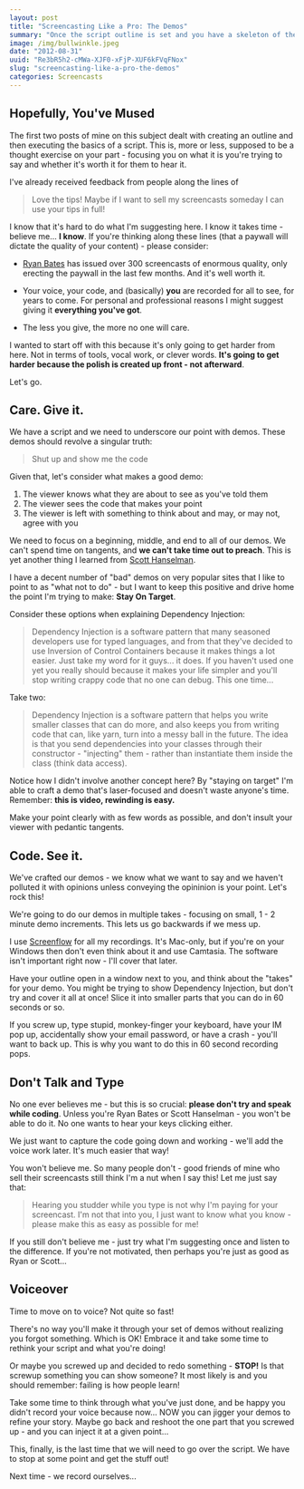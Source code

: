 ```yaml
---
layout: post
title: "Screencasting Like a Pro: The Demos"
summary: "Once the script outline is set and you have a skeleton of the words and tone you want to use - it's time to bake the demos. Yes: <b>Bake</b>."
image: /img/bullwinkle.jpeg
date: "2012-08-31"
uuid: "Re3bR5h2-cMWa-XJF0-xFjP-XUF6kFVqFNox"
slug: "screencasting-like-a-pro-the-demos"
categories: Screencasts
---
```


## Hopefully, You've Mused
The first two posts of mine on this subject dealt with creating an outline and then executing the basics of a script. This is, more or less, supposed to be a thought exercise on your part - focusing you on what it is you're trying to say and whether it's worth it for them to hear it.

I've already received feedback from people along the lines of

> Love the tips! Maybe if I want to sell my screencasts someday I can use your tips in full!

I know that it's hard to do what I'm suggesting here. I know it takes time - believe me... **I know**. If you're thinking along these lines (that a paywall will dictate the quality of your content) - please consider:

 - [Ryan Bates](http://railscasts.com) has issued over 300 screencasts of enormous quality, only erecting the paywall in the last few months. And it's well worth it.

 - Your voice, your code, and (basically) **you** are recorded for all to see, for years to come. For personal and professional reasons I might suggest giving it **everything you've got**.

 - The less you give, the more no one will care.

I wanted to start off with this because it's only going to get harder from here. Not in terms of tools, vocal work, or clever words. **It's going to get harder because the polish is created up front - not afterward**. 

Let's go.

## Care. Give it.
We have a script and we need to underscore our point with demos. These demos should revolve a singular truth:

> Shut up and show me the code

Given that, let's consider what makes a good demo:

1. The viewer knows what they are about to see as you've told them
2. The viewer sees the code that makes your point
3. The viewer is left with something to think about and may, or may not, agree with you

We need to focus on a beginning, middle, and end to all of our demos. We can't spend time on tangents, and **we can't take time out to preach**. This is yet another thing I learned from [Scott Hanselman](http://hanselman.com).

I have a decent number of "bad" demos on very popular sites that I like to point to as "what not to do" - but I want to keep this positive and drive home the point I'm trying to make: **Stay On Target**. 

Consider these options when explaining Dependency Injection:

> Dependency Injection is a software pattern that many seasoned developers use for typed languages, and from that they've decided to use Inversion of Control Containers because it makes things a lot easier. Just take my word for it guys... it does. If you haven't used one yet you really should because it makes your life simpler and you'll stop writing crappy code that no one can debug. This one time...

Take two:

> Dependency Injection is a software pattern that helps you write smaller classes that can do more, and also keeps you from writing code that can, like yarn, turn into a messy ball in the future. The idea is that you send dependencies into your classes through their constructor - "injecting" them - rather than instantiate them inside the class (think data access). 

Notice how I didn't involve another concept here? By "staying on target" I'm able to craft a demo that's laser-focused and doesn't waste anyone's time. Remember: **this is video, rewinding is easy.** 

Make your point clearly with as few words as possible, and don't insult your viewer with pedantic tangents.

## Code. See it.
We've crafted our demos - we know what we want to say and we haven't polluted it with opinions unless conveying the opininion is your point. Let's rock this!

We're going to do our demos in multiple takes - focusing on small, 1 - 2 minute demo increments. This lets us go backwards if we mess up.

I use [Screenflow](http://www.telestream.net/screen-flow/) for all my recordings. It's Mac-only, but if you're on your Windows then don't even think about it and use Camtasia. The software isn't important right now - I'll cover that later.

Have your outline open in a window next to you, and think about the "takes" for your demo. You might be trying to show Dependency Injection, but don't try and cover it all at once! Slice it into smaller parts that you can do in 60 seconds or so.

If you screw up, type stupid, monkey-finger your keyboard, have your IM pop up, accidentally show your email password, or have a crash - you'll want to back up. This is why you want to do this in 60 second recording pops.

## Don't Talk and Type
No one ever believes me - but this is so crucial: **please don't try and speak while coding**. Unless you're Ryan Bates or Scott Hanselman - you won't be able to do it. No one wants to hear your keys clicking either. 

We just want to capture the code going down and working - we'll add the voice work later. It's much easier that way!

You won't believe me. So many people don't - good friends of mine who sell their screencasts still think I'm a nut when I say this! Let me just say that:

> Hearing you studder while you type is not why I'm paying for your screencast. I'm not that into you, I just want to know what you know - please make this as easy as possible for me!

If you still don't believe me - just try what I'm suggesting once and listen to the difference. If you're not motivated, then perhaps you're just as good as Ryan or Scott...

## Voiceover
Time to move on to voice? Not quite so fast!

There's no way you'll make it through your set of demos without realizing you forgot something. Which is OK! Embrace it and take some time to rethink your script and what you're doing! 

Or maybe you screwed up and decided to redo something - **STOP!** Is that screwup something you can show someone? It most likely is and you should remember: failing is how people learn! 

Take some time to think through what you've just done, and be happy you didn't record your voice because now... NOW you can jigger your demos to refine your story. Maybe go back and reshoot the one part that you screwed up - and you can inject it at a given point...

This, finally, is the last time that we will need to go over the script. We have to stop at some point and get the stuff out!

Next time - we record ourselves...



